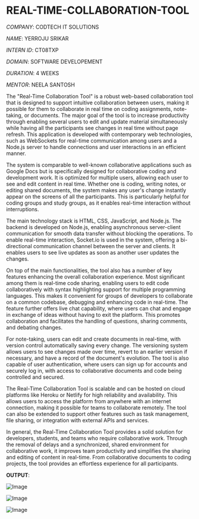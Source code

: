 # REAL-TIME-COLLABORATION-TOOL

*COMPANY*: CODTECH IT SOLUTIONS

*NAME*: YERROJU SRIKAR

*INTERN ID*: CT08TXP

*DOMAIN*: SOFTWARE DEVELOPEMENT

*DURATION*: 4 WEEKS

*MENTOR*: NEELA SANTOSH

  The "Real-Time Collaboration Tool" is a robust web-based collaboration tool that is designed to support intuitive collaboration between users, making it possible for them to collaborate in real time on coding assignments, note-taking, or documents. The major goal of the tool is to increase productivity through enabling several users to edit and update material simultaneously while having all the participants see changes in real time without page refresh. This application is developed with contemporary web technologies, such as WebSockets for real-time communication among users and a Node.js server to handle connections and user interactions in an efficient manner.

The system is comparable to well-known collaborative applications such as Google Docs but is specifically designed for collaborative coding and development work. It is optimized for multiple users, allowing each user to see and edit content in real time. Whether one is coding, writing notes, or editing shared documents, the system makes any user's change instantly appear on the screens of all the participants. This is particularly helpful for coding groups and study groups, as it enables real-time interaction without interruptions.

The main technology stack is HTML, CSS, JavaScript, and Node.js. The backend is developed on Node.js, enabling asynchronous server-client communication for smooth data transfer without blocking the operations. To enable real-time interaction, Socket.io is used in the system, offering a bi-directional communication channel between the server and clients. It enables users to see live updates as soon as another user updates the changes.

On top of the main functionalities, the tool also has a number of key features enhancing the overall collaboration experience. Most significant among them is real-time code sharing, enabling users to edit code collaboratively with syntax highlighting support for multiple programming languages. This makes it convenient for groups of developers to collaborate on a common codebase, debugging and enhancing code in real-time. The feature further offers live chat capability, where users can chat and engage in exchange of ideas without having to exit the platform. This promotes collaboration and facilitates the handling of questions, sharing comments, and debating changes.

For note-taking, users can edit and create documents in real-time, with version control automatically saving every change. The versioning system allows users to see changes made over time, revert to an earlier version if necessary, and have a record of the document's evolution. The tool is also capable of user authentication, where users can sign up for accounts and securely log in, with access to collaborative documents and code being controlled and secured.

The Real-Time Collaboration Tool is scalable and can be hosted on cloud platforms like Heroku or Netlify for high reliability and availability. This allows users to access the platform from anywhere with an internet connection, making it possible for teams to collaborate remotely. The tool can also be extended to support other features such as task management, file sharing, or integration with external APIs and services.

In general, the Real-Time Collaboration Tool provides a solid solution for developers, students, and teams who require collaborative work. Through the removal of delays and a synchronized, shared environment for collaborative work, it improves team productivity and simplifies the sharing and editing of content in real-time. From collaborative documents to coding projects, the tool provides an effortless experience for all participants.

**OUTPUT**:

![Image](https://github.com/user-attachments/assets/d790f1e4-d133-4e02-9cd4-165bbfe7fdc3)

![Image](https://github.com/user-attachments/assets/3bcd3dd2-2133-466e-8cce-8c3194fb75fb)

![Image](https://github.com/user-attachments/assets/2ca4fcdb-1592-4a31-b2f6-13391191d066)
